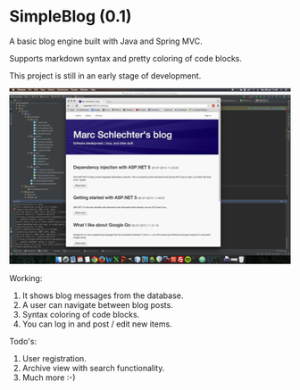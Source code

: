 # SimpleBlog (0.1)

A basic blog engine built with Java and Spring MVC.

Supports markdown syntax and pretty coloring of code blocks.

This project is still in an early stage of development.

![screenshot image](screenshot.jpg "Screenshot")

Working:

1. It shows blog messages from the database.
2. A user can navigate between blog posts.
3. Syntax coloring of code blocks.
4. You can log in and post / edit new items.

Todo's:

1. User registration.
2. Archive view with search functionality.
3. Much more :-)

